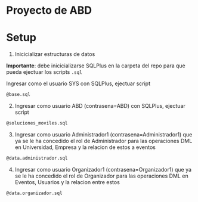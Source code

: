 # Proyecto de ABD

# Setup
1. Inicicializar estructuras de datos

**Importante**: debe inicicializarse SQLPlus en la carpeta del repo para que pueda ejectuar los scripts `.sql`

Ingresar como el usuario SYS con SQLPlus, ejectuar script
```bash
@base.sql
```

2. Ingresar como usuario ABD (contrasena=ABD) con SQLPlus, ejectuar script
```bash
@soluciones_moviles.sql
```

3. Ingresar como usuario Administrador1 (contrasena=Administrador1) que ya se le ha concedido el rol de Administrador para las operaciones DML en Universidad, Empresa y la relacion de estos a eventos
```bash
@data.administrador.sql
```

4. Ingresar como usuario Organizador1 (contrasena=Organizador1) que ya se le ha concedido el rol de Organizador para las operaciones DML en Eventos, Usuarios y la relacion entre estos
```bash
@data.organizador.sql
```